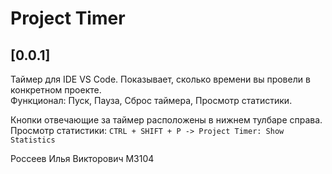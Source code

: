 # Project Timer

## [0.0.1]
Таймер для IDE VS Code. Показывает, сколько времени вы провели в конкретном проекте. 
</br> Функционал: Пуск, Пауза, Сброс таймера, Просмотр статистики.

Кнопки отвечающие за таймер расположены в нижнем тулбаре справа. 
Просмотр статистики: `CTRL + SHIFT + P -> Project Timer: Show Statistics`

Россеев Илья Викторович M3104